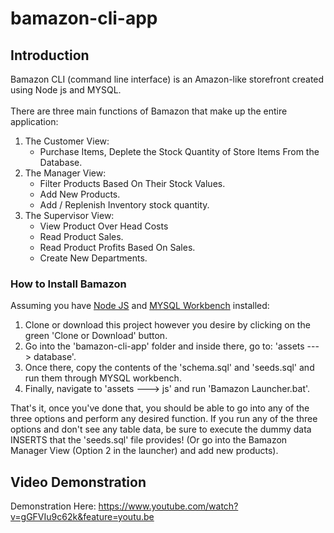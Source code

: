 # bamazon-cli-app

## Introduction
Bamazon CLI (command line interface) is an Amazon-like storefront created using Node js and MYSQL.<br>
<br>
There are three main functions of Bamazon that make up the entire application:
1. The Customer View:
   * Purchase Items, Deplete the Stock Quantity of Store Items From the Database.
2. The Manager View:
   * Filter Products Based On Their Stock Values.
   * Add New Products.
   * Add / Replenish Inventory stock quantity.
3. The Supervisor View:
   * View Product Over Head Costs
   * Read Product Sales.
   * Read Product Profits Based On Sales.
   * Create New Departments.

### How to Install Bamazon
Assuming you have <a href="https://nodejs.org/en/">Node JS</a> and <a href="https://www.mysql.com/products/workbench/">MYSQL Workbench</a> installed:

1. Clone or download this project however you desire by clicking on the green 'Clone or Download' button.
2. Go into the 'bamazon-cli-app' folder and inside there, go to: 'assets ---> database'.
3. Once there, copy the contents of the 'schema.sql' and 'seeds.sql' and run them through MYSQL workbench.
4. Finally, navigate to 'assets ---> js' and run 'Bamazon Launcher.bat'.

That's it, once you've done that, you should be able to go into any of the three options and perform any desired function.
If you run any of the three options and don't see any table data, be sure to execute the dummy data INSERTS that the
'seeds.sql' file provides! (Or go into the Bamazon Manager View (Option 2 in the launcher) and add new products).

## Video Demonstration
Demonstration Here: https://www.youtube.com/watch?v=gGFVIu9c62k&feature=youtu.be
